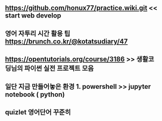 ## https://github.com/honux77/practice.wiki.git << start web develop


## 영어 자투리 시간 활용 팁 https://brunch.co.kr/@kotatsudiary/47


## https://opentutorials.org/course/3186 >> 생활코딩님의 파이썬 실전 프로젝트 모음


## 일단 지금 만들어놓은 환경 1. powershell >> jupyter notebook ( python)


## quizlet 영어단어 꾸준히 
